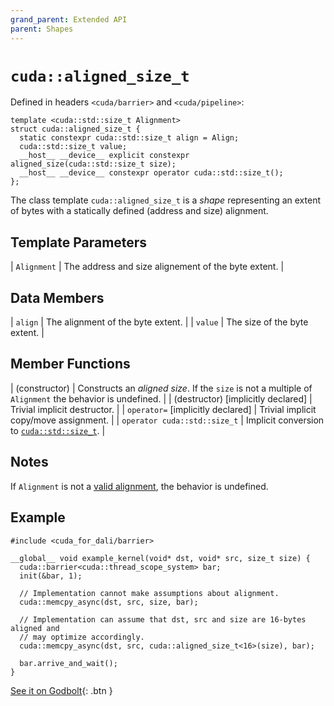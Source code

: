 ```yaml
---
grand_parent: Extended API
parent: Shapes
---
```


# `cuda::aligned_size_t`

Defined in headers `<cuda/barrier>` and `<cuda/pipeline>`:

```cuda
template <cuda::std::size_t Alignment>
struct cuda::aligned_size_t {
  static constexpr cuda::std::size_t align = Align;
  cuda::std::size_t value;
  __host__ __device__ explicit constexpr aligned_size(cuda::std::size_t size);
  __host__ __device__ constexpr operator cuda::std::size_t();
};
```

The class template `cuda::aligned_size_t` is a _shape_ representing an extent
  of bytes with a statically defined (address and size) alignment.

## Template Parameters

| `Alignment` | The address and size alignement of the byte extent. |

## Data Members

| `align` | The alignment of the byte extent. |
| `value` | The size of the byte extent.      |

## Member Functions

| (constructor)                      | Constructs an _aligned size_. If the `size` is not a multiple of `Alignment` the behavior is undefined. |
| (destructor) [implicitly declared] | Trivial implicit destructor.                                                                            |
| `operator=` [implicitly declared]  | Trivial implicit copy/move assignment.                                                                  |
| `operator cuda::std::size_t`       | Implicit conversion to [`cuda::std::size_t`].                                                           |

## Notes

If `Alignment` is not a [valid alignment], the behavior is undefined.

## Example

```cuda
#include <cuda_for_dali/barrier>

__global__ void example_kernel(void* dst, void* src, size_t size) {
  cuda::barrier<cuda::thread_scope_system> bar;
  init(&bar, 1);

  // Implementation cannot make assumptions about alignment.
  cuda::memcpy_async(dst, src, size, bar);

  // Implementation can assume that dst, src and size are 16-bytes aligned and
  // may optimize accordingly.
  cuda::memcpy_async(dst, src, cuda::aligned_size_t<16>(size), bar);

  bar.arrive_and_wait();
}
```

[See it on Godbolt](https://godbolt.org/z/PWGdfTd7d){: .btn }


[valid alignment]: https://en.cppreference.com/w/c/language/object#Alignment

[`cuda::std::size_t`]: https://en.cppreference.com/w/cpp/types/size_t

